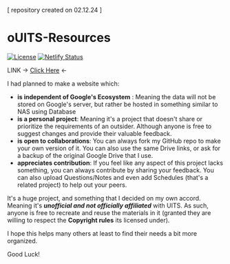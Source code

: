 [ repository created on 02.12.24 ]

# oUITS-Resources

[![License](https://img.shields.io/badge/License-Apache%202.0-blue.svg)](https://opensource.org/licenses/Apache-2.0)
[![Netlify Status](https://api.netlify.com/api/v1/badges/3ca345a2-951b-499f-a8f3-04d744695256/deploy-status)](https://app.netlify.com/projects/ouits-res/deploys)

LINK → <a href="https://ouits-res.netlify.app/" target="_blank">Click Here</a> ←

I had planned to make a website which:

* <b>is independent of Google's Ecosystem</b> : Meaning the data will not be stored on Google's server, but rather be hosted in something similar to NAS using Database
* <b>is a personal project</b>: Meaning it's a project that doesn't share or prioritize the requirements of an outsider. Although anyone is free to suggest changes and provide their valuable feedback.
* <b>is open to collaborations</b>: You can always fork my GitHub repo to make your own version of it. You can also use the same Drive links, or ask for a backup of the original Google Drive that I use.
* <b>appreciates contribution</b>: If you feel like any aspect of this project lacks something, you can always contribute by sharing your feedback. You can also upload Questions/Notes and even add Schedules (that's a related project) to help out your peers.
<!-- <b></b> -->
It's a huge project, and something that I decided on my own accord. Meaning it's <b><i>unofficial and not officially affiliated</i></b> with UITS. As such, anyone is free to recreate and reuse the materials in it (granted they are willing to respect the <b>Copyright rules</b> its licensed under).

I hope this helps many others at least to find their needs a bit more organized.

Good Luck!



